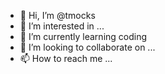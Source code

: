 - 👋 Hi, I’m @tmocks
- 👀 I’m interested in ...
- 🌱 I’m currently learning coding
- 💞️ I’m looking to collaborate on ...
- 📫 How to reach me ...

<!---
tmocks/tmocks is a ✨ special ✨ repository because its `README.md` (this file) appears on your GitHub profile.
You can click the Preview link to take a look at your changes.
--->
